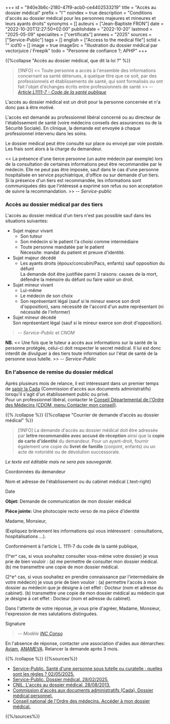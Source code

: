 +++
id = "940e3b6c-2180-47f9-acb0-ce4402533219"
title = "Accès au dossier médical"
prefix = "l'"
noindex = true
description = "Conditions d'accès au dossier médical pour les personnes majeures et mineures et leurs ayants droits"
synonyms = []
auteurs = ["Jean-Baptiste FRON"]
date = "2022-10-20T12:27:50+02:00"
publishdate = "2022-10-20"
lastmod = "2025-05-09"
specialites = ["certificats"]
annees = "2025"
sources = ["Service-Public"]
tags = []
english = ["Access to the medical file"]
sctid = ""
icd10 = []
image = true
imageSrc = "Illustration du dossier médical par vectorjuice / Freepik"
todo = "Personne de confiance ?; APHP"
+++

{{%collapse "Accès au dossier médical, que dit la loi ?" %}}

> [!INFO]
> << Toute personne a accès à l'ensemble des informations concernant sa santé détenues, à quelque titre que ce soit, par des professionnels et établissements de santé, qui sont formalisés ou ont fait l'objet d'échanges écrits entre professionnels de santé >> -- *[Article L1111-7 - Code de la santé publique](https://www.legifrance.gouv.fr/codes/article_lc/LEGIARTI000024316824/2024-03-21/)*

L'accès au dossier médical est un droit pour la personne concernée et n'a donc pas à être motivé.

L'accès est demandé au professionnel libéral concerné ou au directeur de l'établissement de santé (voire médecins conseils des assurances ou de la Sécurité Sociale). En clinique, la demande est envoyée à chaque professionnel intervenu dans les soins.

Le dossier médical peut être consulté sur place ou envoyé par voie postale. Les frais sont alors à la charge du demandeur.

<< La présence d'une tierce personne (un autre médecin par exemple) lors de la consultation de certaines informations peut être recommandée par le médecin. Elle ne peut pas être imposée, sauf dans le cas d'une personne hospitalisée en service psychiatrique, d'office ou sur demande d'un tiers.  
Si la présence d'un tiers est recommandée, les informations sont communiquées dès que l'intéressé a exprimé son refus ou son acceptation de suivre la recommandation. >> -- *Service-public*

### Accès au dossier médical par des tiers

L'accès au dossier médical d'un tiers n'est pas possible sauf dans les situations suivantes:

- Sujet majeur vivant
  - Son tuteur
  - Son médecin si le patient l'a choisi comme intermédiaire
  - Toute personne mandatée par le patient  
    Nécessite: mandat du patient et preuve d'identité.
- Sujet majeur décédé
  - Les ayants droits (époux/concubin/Pacs, enfants) sauf opposition du défunt  
    La demande doit être justifiée parmi 3 raisons: causes de la mort, défendre la mémoire du défunt ou faire valoir un droit.
- Sujet mineur vivant
  - Lui-même
  - Le médecin de son choix
  - Son représentant légal (sauf si le mineur exerce son droit d'opposition), sans nécessité de l'accord d'un autre représentant (ni nécessité de l'informer)
- Sujet mineur décédé  
  Son représentant légal (sauf si le mineur exerce son droit d'opposition).

> -- *Service-Public* et *CNOM*

**NB.** << Une fois que le tuteur a accès aux informations sur la santé de la personne protégée, celui-ci doit respecter le secret médical. Il lui est donc interdit de divulguer à des tiers toute information sur l'état de santé de la personne sous tutelle. >> -- *Service-Public*

### En l'absence de remise du dossier médical

Après plusieurs mois de relance, il est intéressant dans un premier temps de [saisir la Cada](https://www.cada.fr/formulaire-de-saisine) (Commission d'accès aux documents administratifs) lorsqu'il s'agit d'un établissement public ou privé.  
Pour un professionnel libéral, contacter le [Conseil Départemental de l'Ordre des Médecins (CDOM, menu Contacter mon conseil)](https://www.conseil-national.medecin.fr/lordre-medecins/conseils-regionaux-departementaux/conseils-departementaux-lordre).

{{% /collapse %}}
{{%collapse "Courrier de demande d'accès au dossier médical" %}}

> [!INFO]
> La demande d'accès au dossier médical doit être adressée par **lettre recommandée avec accusé de réception** ainsi que la **copie de carte d'identité** du demandeur. Pour un ayant-droit, fournir également une copie du **livret de famille** (conjoint, enfants) ou un acte de notoriété ou de dévolution successorale.

*Le texte est éditable mais ne sera pas sauvegardé.*

<div class="card card-body my-4" contenteditable="true">

Coordonnées du demandeur

Nom et adresse de l'établissement ou du cabinet médical
{.text-right}

Date

**Objet:** Demande de communication de mon dossier médical

**Pièce jointe:** Une photocopie recto verso de ma pièce d'identité

Madame, Monsieur,

(Expliquez brièvement les informations qui vous intéressent : consultations, hospitalisations ...).

Conformément à l'article L. 1111-7 du code de la santé publique,

(1^er^ cas, si vous souhaitez consulter vous-même votre dossier)
je vous prie de bien vouloir :
(a) me permettre de consulter mon dossier médical.
(b) me transmettre une copie de mon dossier médical.

(2^e^ cas, si vous souhaitez en prendre connaissance par l'intermédiaire de votre médecin) je vous prie de bien vouloir :
(a) permettre l'accès à mon dossier au médecin que je désigne à cet effet : Docteur (nom et adresse du cabinet).
(b) transmettre une copie de mon dossier médical au médecin que je désigne à cet effet : Docteur (nom et adresse du cabinet).

Dans l'attente de votre réponse, je vous prie d'agréer, Madame, Monsieur, l'expression de mes salutations distinguées.

Signature
</div>

> -- *Modèle [INC Conso](https://www.inc-conso.fr/content/vous-demandez-pouvoir-consulter-votre-dossier-medical)*

En l'absence de réponse, contacter une association d'aides aux démarches: [Aviam](http://aviamfrance.org), [ANAMEVA](https://www.anameva.com). Relancer la demande après 3 mois.

{{% /collapse %}}
{{%sources%}}

- [Service-Public. Santé d'une personne sous tutelle ou curatelle : quelles sont les règles ? 02/05/2025.](https://www.service-public.fr/particuliers/vosdroits/F33899)
- [Service-Public. Dossier médical. 28/02/2025.](https://www.service-public.fr/particuliers/vosdroits/F12210)
- [CNIL. L'accès au dossier médical. 28/08/2013.](https://www.cnil.fr/fr/lacces-au-dossier-medical)
- [Commission d'accès aux documents administratifs (Cada). Dossier médical personnel.](https://www.cada.fr/administration/dossier-medical-personnel)
- [Conseil national de l'Ordre des médecins. Accéder à mon dossier médical.](https://www.conseil-national.medecin.fr/patient/droits/acceder-dossier-medical)

{{%/sources%}}
